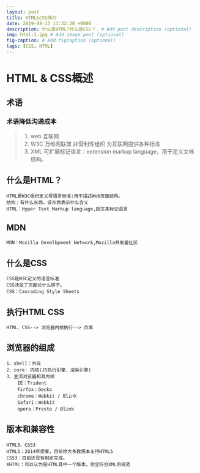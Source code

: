 ```yaml
---
layout: post
title: HTML&CSS简介
date: 2019-08-15 11:32:20 +0000
description: 什么是HTML?什么是CSS？. # Add post description (optional)
img: html-1.jpg # Add image post (optional)
fig-caption: # Add figcaption (optional)
tags: [CSS, HTML]
---
```


# HTML & CSS概述

## 术语

### 术语降低沟通成本
>1. web 互联网
>2. W3C 万维网联盟 非营利性组织 为互联网提供各种标准
>3. XML 可扩展标记语言：extension markup language，用于定义文档结构。 

## 什么是HTML？
    HTML是W3C组织定义得语言标准:用于描述Web页面结构。
    结构：有什么东西，该东西表示什么含义
    HTML：Hyper Text Markup language,超文本标记语言
    
## MDN
    MDN：Mozilla Develbpment Network,Mozilla开发者社区

## 什么是CSS
    CSS是W3C定义的语言标准
    CSS决定了页面长什么样子。
    CSS：Cascading Style Sheets

## 执行HTML CSS
    HTML、CSS--> 浏览器内核执行--> 页面

## 浏览器的组成
    1、shell：外壳
    2、core: 内核(JS执行引擎、渲染引擎)
    3、主流浏览器和其内核
        IE：Trident
        Firfox：Gecko
        chrome：Webkit / Blink
        Safari：Webkit
        opera：Presto / Blink

## 版本和兼容性
    HTML5、CSS3
    HTML5：2014年提案，目前绝大多数版本支持HTML5
    CSS3：目前还没有制定完成。
    XHTML：可以认为是HTML其中一个版本，完全符合XML的规范